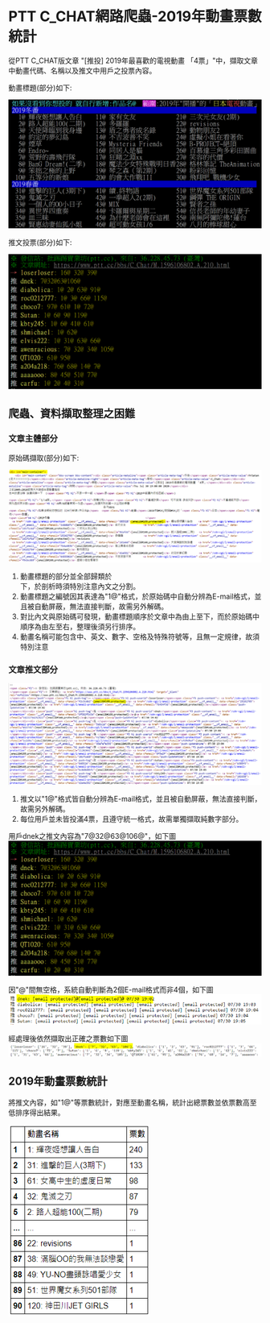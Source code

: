 # PTT C_CHAT網路爬蟲-2019年動畫票數統計
從PTT C_CHAT版文章 "[推投] 2019年最喜歡的電視動畫 「4票」"中，擷取文章中動畫代碼、名稱以及推文中用戶之投票內容。

動畫標題(部分)如下:

![cchat1](/readme/PTT_CCHAT動畫標題.PNG)

推文投票(部分)如下:

![cchat2](/readme/PTT_CCHAT推文投票.PNG)

## 爬蟲、資料擷取整理之困難
### 文章**主體**部分


原始碼擷取(部分)如下:

![cchat3](/readme/文章主體原始碼.PNG)

1. 動畫標題的部分並全部歸類於<div id="main-container">下，於剖析時須特別注意內文之分割。
2. 動畫標題之編號因其表達為"1@"格式，於原始碼中自動分辨為E-mail格式，並且被自動屏蔽，無法直接判斷，故需另外解碼。
3. 對比內文與原始碼可發現，動畫標題順序於文章中為由上至下，而於原始碼中順序為由左至右，整理後須另行排序。
4. 動畫名稱可能包含中、英文、數字、空格及特殊符號等，且無一定規律，故須特別注意

  

### 文章**推文**部分

![cchat4](/readme/文章推文原始碼.PNG)

1. 推文以"1@"格式皆自動分辨為E-mail格式，並且被自動屏蔽，無法直接判斷，故需另外解碼。
2. 每位用戶並未皆投滿4票，且遵守統一格式，故需單獨擷取純數字部分。

  用戶dnek之推文內容為"7@32@63@106@"，如下圖
  ![cchat2](/readme/PTT_CCHAT推文投票.PNG)
  
  因"@"間無空格，系統自動判斷為2個E-mail格式而非4個，如下圖
  ![cchat5](/readme/dnek_email_protect.PNG)
  
  經處理後依然擷取出正確之票數如下圖
  ![cchat6](/readme/dnek_extract.PNG)
  
## 2019年動畫票數統計
將推文內容，如"1@"等票數統計，對應至動畫名稱，統計出總票數並依票數高至低排序得出結果。

 ![cchat7](/readme/PTT_CCHAT推文投票結果.PNG)
